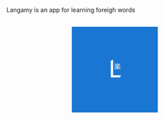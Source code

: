 Langamy is an app for learning foreigh words <br/>
<br/>
<div style="text-align:center">
  <img src="/README/logo.png" width="200">
</div>

